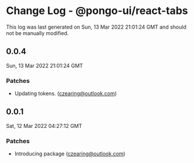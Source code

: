 # Change Log - @pongo-ui/react-tabs

This log was last generated on Sun, 13 Mar 2022 21:01:24 GMT and should not be manually modified.

<!-- Start content -->

## 0.0.4

Sun, 13 Mar 2022 21:01:24 GMT

### Patches

- Updating tokens. (czearing@outlook.com)

## 0.0.1

Sat, 12 Mar 2022 04:27:12 GMT

### Patches

- Introducing package (czearing@outlook.com)
